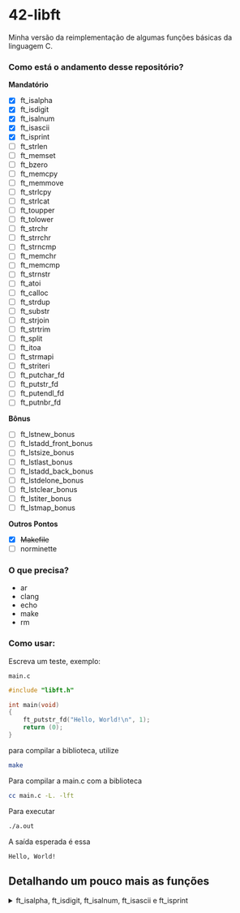 # 42-libft
Minha versão da reimplementação de algumas funções básicas da linguagem C.

### Como está o andamento desse repositório?

**Mandatório**

- [x] ft_isalpha
- [x] ft_isdigit
- [x] ft_isalnum
- [x] ft_isascii
- [x] ft_isprint
- [ ] ft_strlen
- [ ] ft_memset
- [ ] ft_bzero
- [ ] ft_memcpy
- [ ] ft_memmove
- [ ] ft_strlcpy
- [ ] ft_strlcat
- [ ] ft_toupper
- [ ] ft_tolower
- [ ] ft_strchr
- [ ] ft_strrchr
- [ ] ft_strncmp
- [ ] ft_memchr
- [ ] ft_memcmp
- [ ] ft_strnstr
- [ ] ft_atoi
- [ ] ft_calloc
- [ ] ft_strdup
- [ ] ft_substr
- [ ] ft_strjoin
- [ ] ft_strtrim
- [ ] ft_split
- [ ] ft_itoa
- [ ] ft_strmapi
- [ ] ft_striteri
- [ ] ft_putchar_fd
- [ ] ft_putstr_fd
- [ ] ft_putendl_fd
- [ ] ft_putnbr_fd

**Bônus**

- [ ] ft_lstnew_bonus
- [ ] ft_lstadd_front_bonus
- [ ] ft_lstsize_bonus
- [ ] ft_lstlast_bonus
- [ ] ft_lstadd_back_bonus
- [ ] ft_lstdelone_bonus
- [ ] ft_lstclear_bonus
- [ ] ft_lstiter_bonus
- [ ] ft_lstmap_bonus

**Outros Pontos**

- [x] ~~Makefile~~
- [ ] norminette

### O que precisa?

- ar
- clang
- echo
- make
- rm

### Como usar:

Escreva um teste, exemplo:

`main.c`
```c
#include "libft.h"

int main(void)
{
    ft_putstr_fd("Hello, World!\n", 1);
    return (0);
}
```

para compilar a biblioteca, utilize

```sh
make
```

Para compilar a main.c com a biblioteca

```sh
cc main.c -L. -lft
```

Para executar
```sh
./a.out
```

A saída esperada é essa
```
Hello, World!
```

## Detalhando um pouco mais as funções

<details>
  </br>
  <summary>ft_isalpha, ft_isdigit, ft_isalnum, ft_isascii e ft_isprint</summary>

Essas funções são responsáveis por verificar se um caractere (no caso, um int) possui determinada característica.

Caso negativo, essas funções retornam 0, caso positivo, retornam um valor não zero, sendo que cada função possui um retorno próprio (o que pode mudar dependendo de qual biblioteca você está usando, aqui estou me baseando na LibC que encontrei nos computadores da 42 São Paulo).

Retorno de cada função:
```
ft_isalpha(): 1024
ft_isdigit(): 2048
ft_isalnum(): 8
ft_isascii(): 1
ft_isprint(): 16384
```
A ideia desses retornos é tornar possível o armazenamento dos resultados de todos os testes em uma única variável int, o que é bem útil para sistemas com memória limitada.

Abaixo um exemplo de código para ver como os valores de retorno são armazenados:

```c
#include <stdio.h>
#include "libft.h"

/**
 * @brief Print the return value of the function in decimal and binary.
 * 
 * @param n The return value to be printed.
 */
static void	print_return_value(int return_value);

int main(void)
{
	int	alpha;
	int	digit;
	int	return_value;

	alpha = 'a';
	digit = '1';
	printf("% 6d = ft_isalpha('%c')\n", ft_isalpha(alpha), (char)alpha);
	printf("% 6d = ft_isdigit('%c')\n", ft_isdigit(digit), (char)digit);
	printf("% 6d = ft_isalnum('%c')\n", ft_isalnum(alpha), (char)alpha);
	printf("% 6d = ft_isascii('%c')\n", ft_isascii(alpha), (char)alpha);
	printf("% 6d = ft_isprint('%c')\n", ft_isprint(alpha), (char)alpha);
	printf("\n");
	printf("Verificando todas as funções com '%c' e guardando o \n", alpha);
	printf("retorno em uma única variável int.\n");
	return_value = 0;
	return_value = ft_isalpha(alpha);
	print_return_value(return_value);
	return_value |= ft_isdigit(alpha);
	print_return_value(return_value);
	return_value |= ft_isalnum(alpha);
	print_return_value(return_value);
	return_value |= ft_isascii(alpha);
	print_return_value(return_value);
	return_value |= ft_isprint(alpha);
	print_return_value(return_value);
	printf("\n");
	printf("Obs.1: Note que o segundo teste não altera o valor\n");
	printf("Obs.2: Nem todos os bits são usados pois a libft não possui\n");
	printf("       todas as funções de checagem de caracteres de libC.\n");
}

static void	print_return_value(int return_value)
{
	int	i;

	printf("return_value = % 6d / 0b", return_value);
	i = 15;
	while (i >= 0)
	{
		printf("%d", (return_value >> i) & 1);
		i--;
	}
	printf("\n");
}

```

A saída esperada:
```
  1024 = ft_isalpha('a')
  2048 = ft_isdigit('1')
     8 = ft_isalnum('a')
     1 = ft_isascii('a')
 16384 = ft_isprint('a')

Verificando todas as funções com 'a' e guardando o 
retorno em uma única variável int.
return_value =   1024 / 0b0000010000000000
return_value =   1024 / 0b0000010000000000
return_value =   1032 / 0b0000010000001000
return_value =   1033 / 0b0000010000001001
return_value =  17417 / 0b0100010000001001

Obs.1: Note que o segundo teste não altera o valor
Obs.2: Nem todos os bits são usados pois a libft não possui
       todas as funções de checagem de caracteres de libC.
```
</details>
